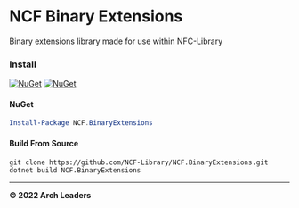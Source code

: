 # NCF Binary Extensions

Binary extensions library made for use within NFC-Library

### Install

[![NuGet](https://img.shields.io/nuget/v/NCF.BinaryExtensions.svg)](https://www.nuget.org/packages/NCF.BinaryExtensions) [![NuGet](https://img.shields.io/nuget/dt/NCF.BinaryExtensions.svg)](https://www.nuget.org/packages/NCF.BinaryExtensions)

#### NuGet
```powershell
Install-Package NCF.BinaryExtensions
```

#### Build From Source
```batch
git clone https://github.com/NCF-Library/NCF.BinaryExtensions.git
dotnet build NCF.BinaryExtensions
```

---

**© 2022 Arch Leaders**